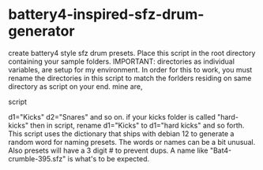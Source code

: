 # battery4-inspired-sfz-drum-generator
create battery4 style sfz drum presets.
Place this script in the root directory containing your sample folders.
IMPORTANT: directories as individual variables, are setup for my environment.
In order for this to work, you must rename the directories in this script to match the forlders residing on same directory as script on your end.
mine are, 

script

d1="Kicks"
d2="Snares"
and so on.
if your kicks folder is called "hard-kicks" then in script, rename d1="Kicks" to d1="hard kicks" and so forth.
This script uses the dictionary that ships with debian 12 to generate a random word for naming presets. The words or names can be a bit unusual. Also presets will have a 3 digit # to prevent dups. A name like "Bat4-crumble-395.sfz" is what's to be expected.
